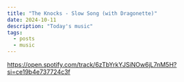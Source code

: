 ```yaml
---
title: "The Knocks - Slow Song (with Dragonette)"
date: 2024-10-11
description: "Today's music"
tags:
  - posts
  - music
---
```


https://open.spotify.com/track/6zTbYrkYJSiNOw6jL7nM5H?si=ce19b4e737724c3f
